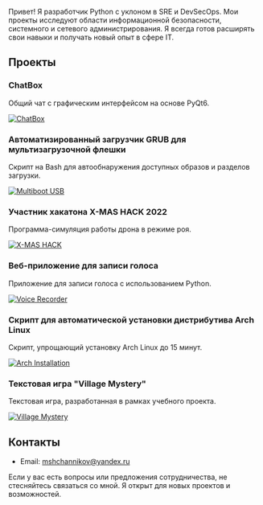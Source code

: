 Привет! Я разработчик Python с уклоном в SRE и DevSecOps. Мои проекты исследуют области информационной безопасности, системного и сетевого администрирования. Я всегда готов расширять свои навыки и получать новый опыт в сфере IT.

## Проекты

### ChatBox
Общий чат с графическим интерфейсом на основе PyQt6.

[![ChatBox](https://github.com/GoldenEagle74/Chat_Project/raw/main/screenshot.png)](https://github.com/GoldenEagle74/Chat_Project)

### Автоматизированный загрузчик GRUB для мультизагрузочной флешки
Скрипт на Bash для автообнаружения доступных образов и разделов загрузки.

[![Multiboot USB](https://github.com/GoldenEagle74/multiboot_usb/raw/main/screenshot.png)](https://github.com/GoldenEagle74/multiboot_usb)

### Участник хакатона X-MAS HACK 2022
Программа-симуляция работы дрона в режиме роя.

[![X-MAS HACK](https://github.com/GoldenEagle74/X-MAS_HACK/raw/main/screenshot.png)](https://github.com/GoldenEagle74/X-MAS_HACK)

### Веб-приложение для записи голоса
Приложение для записи голоса с использованием Python.

[![Voice Recorder](https://github.com/GoldenEagle74/Voice_recorder/raw/main/screenshot.png)](https://github.com/GoldenEagle74/Voice_recorder)

### Скрипт для автоматической установки дистрибутива Arch Linux
Скрипт, упрощающий установку Arch Linux до 15 минут.

[![Arch Installation](https://github.com/GoldenEagle74/Arch_Installation/raw/main/screenshot.png)](https://github.com/GoldenEagle74/Arch_Installation)

### Текстовая игра "Village Mystery"
Текстовая игра, разработанная в рамках учебного проекта.

[![Village Mystery](https://github.com/GoldenEagle74/Game/raw/main/screenshot.png)](https://github.com/GoldenEagle74/Game)

## Контакты

- Email: mshchannikov@yandex.ru

Если у вас есть вопросы или предложения сотрудничества, не стесняйтесь связаться со мной. Я открыт для новых проектов и возможностей.

